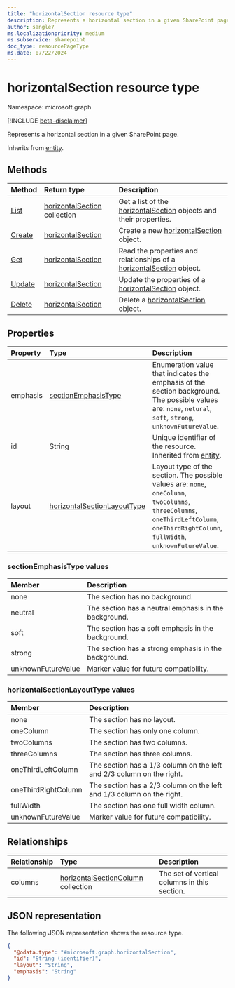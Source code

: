 ```yaml
---
title: "horizontalSection resource type"
description: Represents a horizontal section in a given SharePoint page
author: sangle7
ms.localizationpriority: medium
ms.subservice: sharepoint
doc_type: resourcePageType
ms.date: 07/22/2024
---
```


# horizontalSection resource type

Namespace: microsoft.graph

[!INCLUDE [beta-disclaimer](../../includes/beta-disclaimer.md)]

Represents a horizontal section in a given SharePoint page.

Inherits from [entity](../resources/entity.md).

## Methods

| Method                                                      | Return type                                                       | Description                                                                                               |
| :---------------------------------------------------------- | :---------------------------------------------------------------- | :-------------------------------------------------------------------------------------------------------- |
| [List](../api/horizontalsection-list.md) | [horizontalSection](../resources/horizontalsection.md) collection | Get a list of the [horizontalSection](../resources/horizontalsection.md) objects and their properties.    |
| [Create](../api/sitepage-post-horizontalsection.md)    | [horizontalSection](../resources/horizontalsection.md)            | Create a new [horizontalSection](../resources/horizontalsection.md) object. |
| [Get](../api/horizontalsection-get.md)    | [horizontalSection](../resources/horizontalsection.md)            | Read the properties and relationships of a [horizontalSection](../resources/horizontalsection.md) object. |
| [Update](../api/horizontalsection-update.md)    | [horizontalSection](../resources/horizontalsection.md)            | Update the properties of a [horizontalSection](../resources/horizontalsection.md) object. |
| [Delete](../api/horizontalsection-delete.md)    | [horizontalSection](../resources/horizontalsection.md)            | Delete a [horizontalSection](../resources/horizontalsection.md) object. |

## Properties

| Property | Type                                                                                                | Description                                                                                                                                                                             |
| :------- | :-------------------------------------------------------------------------------------------------- | :-------------------------------------------------------------------------------------------------------------------------------------------------------------------------------------- |
| emphasis | [sectionEmphasisType](../resources/horizontalsection.md#sectionemphasistype-values)                 | Enumeration value that indicates the emphasis of the section background. The possible values are: `none`, `netural`, `soft`, `strong`, `unknownFutureValue`.                            |
| id       | String                                                                                              | Unique identifier of the resource. Inherited from [entity](../resources/entity.md).                                                                                                     |
| layout   | [horizontalSectionLayoutType](../resources/horizontalsection.md#horizontalsectionlayouttype-values) | Layout type of the section. The possible values are: `none`, `oneColumn`, `twoColumns`, `threeColumns`, `oneThirdLeftColumn`, `oneThirdRightColumn`, `fullWidth`, `unknownFutureValue`. |

### sectionEmphasisType values

| Member             | Description                                           |
| :----------------- | :---------------------------------------------------- |
| none               | The section has no background.                        |
| neutral            | The section has a neutral emphasis in the background. |
| soft               | The section has a soft emphasis in the background.    |
| strong             | The section has a strong emphasis in the background.  |
| unknownFutureValue | Marker value for future compatibility.                |

### horizontalSectionLayoutType values

| Member              | Description                                                           |
| :------------------ | :-------------------------------------------------------------------- |
| none                | The section has no layout.                                            |
| oneColumn           | The section has only one column.                                      |
| twoColumns          | The section has two columns.                                          |
| threeColumns        | The section has three columns.                                        |
| oneThirdLeftColumn  | The section has a 1/3 column on the left and 2/3 column on the right. |
| oneThirdRightColumn | The section has a 2/3 column on the left and 1/3 column on the right. |
| fullWidth           | The section has one full width column.                                |
| unknownFutureValue  | Marker value for future compatibility.                                |

## Relationships

| Relationship | Type                                                                          | Description                                  |
| :----------- | :---------------------------------------------------------------------------- | :------------------------------------------- |
| columns      | [horizontalSectionColumn](../resources/horizontalsectioncolumn.md) collection | The set of vertical columns in this section. |

## JSON representation

The following JSON representation shows the resource type.

<!-- {
  "blockType": "resource",
  "keyProperty": "id",
  "@odata.type": "microsoft.graph.horizontalSection",
  "baseType": "microsoft.graph.entity",
  "openType": false
}
-->

```json
{
  "@odata.type": "#microsoft.graph.horizontalSection",
  "id": "String (identifier)",
  "layout": "String",
  "emphasis": "String"
}
```
